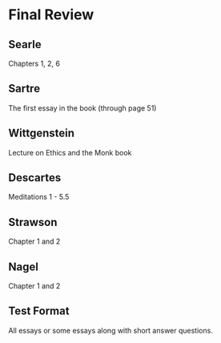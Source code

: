 # Final Review

## Searle
Chapters 1, 2, 6

## Sartre
The first essay in the book (through page 51)

## Wittgenstein
Lecture on Ethics and the Monk book

## Descartes
Meditations 1 - 5.5

## Strawson
Chapter 1 and 2

## Nagel
Chapter 1 and 2

## Test Format
All essays or some essays along with short answer questions.

